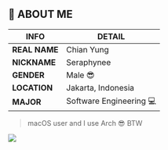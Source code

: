 ## 💬 ABOUT ME

| INFO       | DETAIL |
|------------|--------|
| **REAL NAME** | Chian Yung |
| **NICKNAME**  | Seraphynee |
| **GENDER**    | Male 😎 |
| **LOCATION**  | Jakarta, Indonesia |
| **MAJOR**     | Software Engineering 💻 |

> macOS user and I use Arch 😎 BTW

![](https://komarev.com/ghpvc/?username=chianyungcode)
